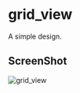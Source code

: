 # grid_view

A simple design.

## ScreenShot
![grid_view](https://github.com/Esraa3293/gridView/assets/74279568/5f94e066-af24-42b9-9f84-f839ba879d68)
